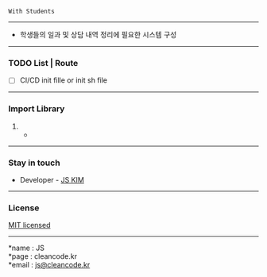 ```
With Students
```

---
- 학생들의 일과 및 상담 내역 정리에 필요한 시스템 구성

---
### TODO List | Route
- [ ] CI/CD init fille or init sh file

---
### Import Library
1. -

---
### Stay in touch
- Developer - [JS KIM](https://cleancode.kr)

---
### License
[MIT licensed](LICENSE)

---
*name : JS  
*page : cleancode.kr    
*email : js@cleancode.kr